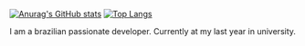 [![Anurag's GitHub stats](https://github-readme-stats.vercel.app/api?username=RLMurta&show_icons=true&theme=dracula)](https://github.com/anuraghazra/github-readme-stats)
[![Top Langs](https://github-readme-stats.vercel.app/api/top-langs/?username=RLMurta&layout=donut&theme=dracula)](https://github.com/anuraghazra/github-readme-stats)

I am a brazilian passionate developer. Currently at my last year in university.
